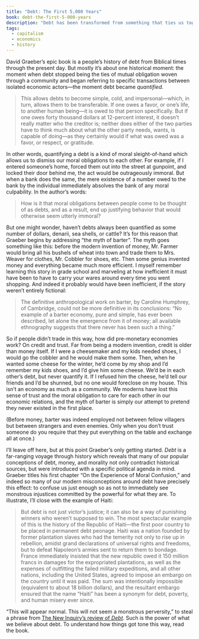 ```yaml
---
title: "Debt: The First 5,000 Years"
book: debt-the-first-5-000-years
description: "Debt has been transformed from something that ties us together into something that isolates and alienates us."
tags:
  - capitalism
  - economics
  - history
---
```


David Graeber’s epic book is a people’s history of debt from Biblical times through the present day. But mostly it’s about one historical moment: the moment when debt stopped being the ties of mutual obligation woven through a community and began referring to specific transactions between isolated economic actors—the moment debt became *quantified*.

> This allows debts to become simple, cold, and impersonal—which, in turn, allows them to be transferable. If one owes a favor, or one’s life, to another human being—it is owed to that person specifically. But if one owes forty thousand dollars at 12-percent interest, it doesn’t really matter who the creditor is; neither does either of the two parties have to think much about what the other party needs, wants, is capable of doing—as they certainly would if what was owed was a favor, or respect, or gratitude.

In other words, quantifying a debt is a kind of moral sleight-of-hand which allows us to dismiss our moral obligations to each other. For example, if I entered someone’s home, forced them out into the street at gunpoint, and locked their door behind me, the act would be outrageously immoral. But when a bank does the same, the mere existence of a number owed to the bank by the individual immediately absolves the bank of any moral culpability. In the author’s words:

> How is it that moral obligations between people come to be thought of as debts, and as a result, end up justifying behavior that would otherwise seem utterly immoral?

But one might wonder, haven’t debts always been quantified as some number of dollars, denarii, sea shells, or cattle? It’s for this reason that Graeber begins by addressing “the myth of barter”. The myth goes something like this: before the modern invention of money, Mr. Farmer would bring all his bushels of wheat into town and trade them to Mrs. Weaver for clothes, Mr. Cobbler for shoes, etc. Then some genius invented money and everything became much more efficient. I myself remember learning this story in grade school and marveling at how inefficient it must have been to have to carry your wares around every time you went shopping. And indeed it probably would have been inefficient, if the story weren’t entirely fictional:

> The definitive anthropological work on barter, by Caroline Humphrey, of Cambridge, could not be more definitive in its conclusions: “No example of a barter economy, pure and simple, has ever been described, let alone the emergence from it of money; all available ethnography suggests that there never has been such a thing.”

So if people didn’t trade in this way, how did pre-monetary economies work? On credit and trust. Far from being a modern invention, credit is older than money itself. If I were a cheesemaker and my kids needed shoes, I would go the cobbler and he would make them some. Then, when he wanted some cheese for the winter, he’d come by my shop and I’d remember my kids shoes,  and I’d give him some cheese. We’d be in each other’s debt, but never quantify it. If I refused him the cheese, he’d tell our friends and I’d be shunned, but no one would foreclose on my house. This isn’t an economy as much as a community. We moderns have lost this sense of trust and the moral obligation to care for each other in our economic relations, and the myth of barter is simply our attempt to pretend they never existed in the first place.

(Before money, barter was indeed employed not between fellow villagers but between strangers and even enemies. Only when you don’t trust someone do you require that they put everything on the table and exchange all at once.)

I’ll leave off here, but at this point Graeber’s only getting started. *Debt* is a far-ranging voyage through history which reveals that many of our popular conceptions of debt, money, and morality not only contradict historical sources, but were introduced with a specific political agenda in mind. Graeber titles his first chapter “On the Experience of Moral Confusion,” and indeed so many of our modern misconceptions around debt have precisely this effect: to confuse us just enough so as not to immediately see monstrous injustices committed by the powerful for what they are. To illustrate, I’ll close with the example of Haiti:

> But debt is not just victor’s justice; it can also be a way of punishing winners who weren’t supposed to win. The most spectacular example of this is the history of the Republic of Haiti—the first poor country to be placed in permanent debt peonage. Haiti was a nation founded by former plantation slaves who had the temerity not only to rise up in rebellion, amidst grand declarations of universal rights and freedoms, but to defeat Napoleon’s armies sent to return them to bondage. France immediately insisted that the new republic owed it 150 million francs in damages for the expropriated plantations, as well as the expenses of outfitting the failed military expeditions, and all other nations, including the United States, agreed to impose an embargo on the country until it was paid. The sum was intentionally impossible (equivalent to about 18 billion dollars), and the resultant embargo ensured that the name “Haiti” has been a synonym for debt, poverty, and human misery ever since.

“This will appear normal. This will not seem a monstrous perversity,” to steal a phrase from [The New Inquiry’s review of *Debt*](https://thenewinquiry.com/blog/david-graebers-debt-my-first-5000-words/). Such is the power of what we believe about debt. To understand how things got tone this way, read the book.
